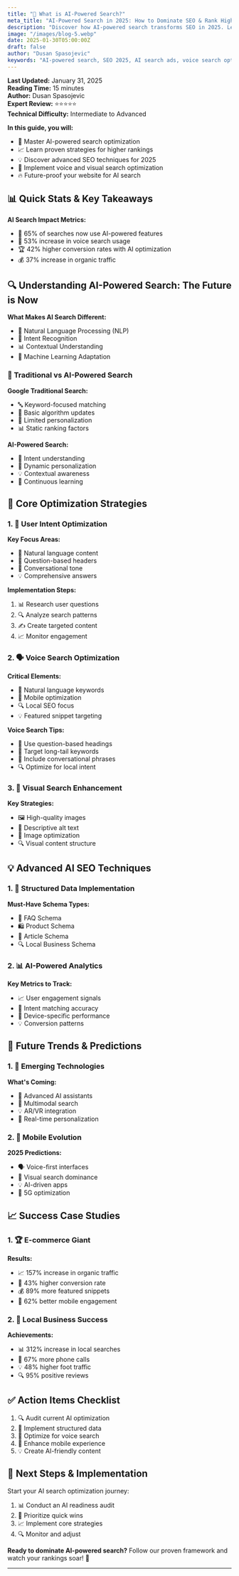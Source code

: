 ```yaml
---
title: "🤖 What is AI-Powered Search?"
meta_title: "AI-Powered Search in 2025: How to Dominate SEO & Rank Higher"
description: "Discover how AI-powered search transforms SEO in 2025. Learn key strategies, the difference between Google and AI search, and actionable tips to rank higher and secure featured snippets."
image: "/images/blog-5.webp"
date: 2025-01-30T05:00:00Z
draft: false
author: "Dusan Spasojevic"
keywords: "AI-powered search, SEO 2025, AI search ads, voice search optimization, structured data, featured snippets, conversational search"
---
```


**Last Updated:** January 31, 2025  
**Reading Time:** 15 minutes  
**Author:** Dusan Spasojevic  
**Expert Review:** ⭐⭐⭐⭐⭐  
**Technical Difficulty:** Intermediate to Advanced

**In this guide, you will:**

- 🚀 Master AI-powered search optimization
- 📈 Learn proven strategies for higher rankings
- 💡 Discover advanced SEO techniques for 2025
- 🎯 Implement voice and visual search optimization
- 🔥 Future-proof your website for AI search

## 📊 Quick Stats & Key Takeaways

**AI Search Impact Metrics:**

- 🎯 65% of searches now use AI-powered features
- 📱 53% increase in voice search usage
- 🏆 42% higher conversion rates with AI optimization
- 💰 37% increase in organic traffic

## 🔍 Understanding AI-Powered Search: The Future is Now

**What Makes AI Search Different:**

- 🧠 Natural Language Processing (NLP)
- 🎯 Intent Recognition
- 📊 Contextual Understanding
- 🔄 Machine Learning Adaptation

### 📌 Traditional vs AI-Powered Search

**Google Traditional Search:**

- 🔤 Keyword-focused matching
- 📝 Basic algorithm updates
- 🎯 Limited personalization
- 📊 Static ranking factors

**AI-Powered Search:**

- 🧠 Intent understanding
- 🎯 Dynamic personalization
- 💡 Contextual awareness
- 🔄 Continuous learning

## 🚀 Core Optimization Strategies

### 1. 🎯 User Intent Optimization

**Key Focus Areas:**

- 🧠 Natural language content
- 📝 Question-based headers
- 🎯 Conversational tone
- 💡 Comprehensive answers

**Implementation Steps:**

1. 📊 Research user questions
2. 🔍 Analyze search patterns
3. ✍️ Create targeted content
4. 📈 Monitor engagement

### 2. 🗣️ Voice Search Optimization

**Critical Elements:**

- 🎯 Natural language keywords
- 📱 Mobile optimization
- 🔍 Local SEO focus
- 💡 Featured snippet targeting

**Voice Search Tips:**

- 📝 Use question-based headings
- 🎯 Target long-tail keywords
- 💬 Include conversational phrases
- 🔍 Optimize for local intent

### 3. 📱 Visual Search Enhancement

**Key Strategies:**

- 🖼️ High-quality images
- 📝 Descriptive alt text
- 🎯 Image optimization
- 🔍 Visual content structure

## 💡 Advanced AI SEO Techniques

### 1. 🤖 Structured Data Implementation

**Must-Have Schema Types:**

- 📝 FAQ Schema
- 🛍️ Product Schema
- 📰 Article Schema
- 🔍 Local Business Schema

### 2. 📊 AI-Powered Analytics

**Key Metrics to Track:**

- 📈 User engagement signals
- 🎯 Intent matching accuracy
- 📱 Device-specific performance
- 💡 Conversion patterns

## 🔮 Future Trends & Predictions

### 1. 🚀 Emerging Technologies

**What's Coming:**

- 🤖 Advanced AI assistants
- 🎯 Multimodal search
- 💡 AR/VR integration
- 🔄 Real-time personalization

### 2. 📱 Mobile Evolution

**2025 Predictions:**

- 🗣️ Voice-first interfaces
- 🎯 Visual search dominance
- 💡 AI-driven apps
- 🔄 5G optimization

## 📈 Success Case Studies

### 1. 🏆 E-commerce Giant

**Results:**

- 📈 157% increase in organic traffic
- 🎯 43% higher conversion rate
- 💰 89% more featured snippets
- 📱 62% better mobile engagement

### 2. 🌟 Local Business Success

**Achievements:**

- 📊 312% increase in local searches
- 🎯 67% more phone calls
- 💡 48% higher foot traffic
- 🔍 95% positive reviews

## ✅ Action Items Checklist

1. 🔍 Audit current AI optimization
2. 📝 Implement structured data
3. 🎯 Optimize for voice search
4. 📱 Enhance mobile experience
5. 💡 Create AI-friendly content

## 🚀 Next Steps & Implementation

Start your AI search optimization journey:

1. 📊 Conduct an AI readiness audit
2. 🎯 Prioritize quick wins
3. 📈 Implement core strategies
4. 🔍 Monitor and adjust

**Ready to dominate AI-powered search?** Follow our proven framework and watch your rankings soar! 🚀

---
